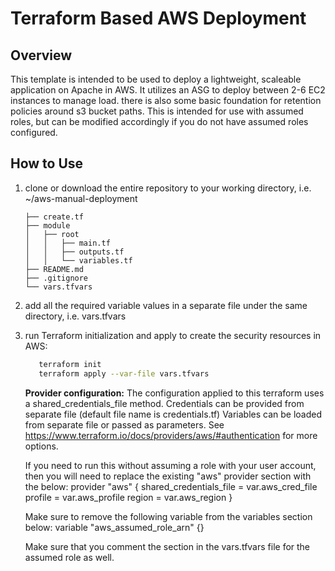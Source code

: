 # Terraform Based AWS Deployment

## Overview

This template is intended to be used to deploy a lightweight, scaleable application on Apache in AWS. It utilizes an ASG to deploy between 2-6 EC2 instances to manage load. there is also some basic foundation for retention policies around s3 bucket paths. This is intended for use with assumed roles, but can be modified accordingly if you do not have assumed roles configured.

## How to Use

1. clone or download the entire repository to your working directory, i.e. ~/aws-manual-deployment

   ```text
   ├── create.tf
   ├── module
   │   ├── root
   │   │   ├── main.tf
   │   │   ├── outputs.tf
   │   │   └── variables.tf
   ├── README.md
   ├── .gitignore   
   └── vars.tfvars

   ```

2. add all the required variable values in a separate file under the same directory, i.e. vars.tfvars
3. run Terraform initialization and apply to create the security resources in AWS:

   ```bash
      terraform init
      terraform apply --var-file vars.tfvars
   ```

   **Provider configuration:**
   The configuration applied to this terraform uses a shared_credentials_file method. Credentials can be provided from separate file (default file name is credentials.tf)
   Variables can be loaded from separate file or passed as parameters. See <https://www.terraform.io/docs/providers/aws/#authentication> for more options.

   If you need to run this without assuming a role with your user account, then you will need to replace the existing "aws" provider section with the below: 
   provider "aws" { 
     shared_credentials_file = var.aws_cred_file 
     profile = var.aws_profile 
     region = var.aws_region
   } 

   Make sure to remove the following variable from the variables section below:
   variable "aws_assumed_role_arn" {}

   Make sure that you comment the section in the vars.tfvars file for the assumed role as well.
